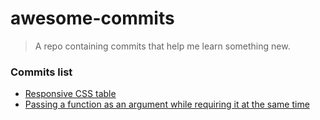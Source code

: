 # awesome-commits
> A repo containing commits that help me learn something new.


### Commits list
- [Responsive CSS table](https://github.com/coderetreat/coderetreat.github.io/pull/162/commits/e979bf52c16ee20305209c9b6b239806ede87b9a)
- [Passing a function as an argument while requiring it at the same time](https://github.com/kewah/npm-module-generator/blob/master/index.js#L3)
